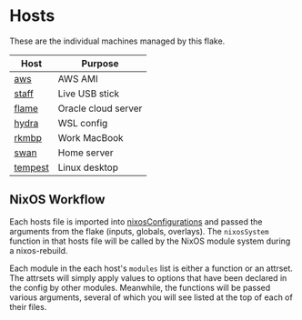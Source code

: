 # Hosts

These are the individual machines managed by this flake.

| Host                                       | Purpose             |
| ---                                        | ---                 |
| [aws](./aws/default.nix)                   | AWS AMI             |
| [staff](./staff/default.nix)               | Live USB stick      |
| [flame](./flame/default.nix)               | Oracle cloud server |
| [hydra](./hydra/default.nix)               | WSL config          |
| [rkmbp](./rkmbp/default.nix) | Work MacBook        |
| [swan](./swan/default.nix)                 | Home server         |
| [tempest](./tempest/default.nix)           | Linux desktop       |

## NixOS Workflow

Each hosts file is imported into [nixosConfigurations](../flake.nix) and passed
the arguments from the flake (inputs, globals, overlays). The `nixosSystem`
function in that hosts file will be called by the NixOS module system during a
nixos-rebuild.

Each module in the each host's `modules` list is either a function or an
attrset. The attrsets will simply apply values to options that have been
declared in the config by other modules. Meanwhile, the functions will be
passed various arguments, several of which you will see listed at the top of
each of their files.
